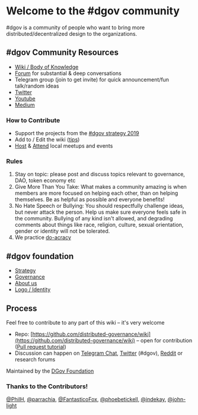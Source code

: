# Welcome to the \#dgov community

\#dgov is a community of people who want to bring more distributed/decentralized design to the organizations.

## \#dgov Community Resources

* [Wiki / Body of Knowledge](resources/toc.md)
* [Forum](http://forum.dgov.foundation/) for substantial & deep conversations
* Telegram group \(join to get invite\) for quick announcement/fun talk/random ideas
* [Twitter](https://twitter.com/dgovearth)
* [Youtube](https://www.youtube.com/channel/UCGZX1WbJNjuxma-7SXRdRDg)
* [Medium](https://medium.com/dgov)

### How to Contribute

* Support the projects from the [\#dgov strategy 2019](foundation/dgov-collaboration-strategy/)
* Add to / Edit the wiki \([tips](./#process)\)
* [Host](meetups.md) & [Attend](resources/dgov-industry-landscape.md#events) local meetups and events

### Rules

1. Stay on topic: please post and discuss topics relevant to governance, DAO, token economy etc
2. Give More Than You Take: What makes a community amazing is when members are more focused on helping each other, than on helping themselves. Be as helpful as possible and everyone benefits!
3. No Hate Speech or Bullying: You should respectfully challenge ideas, but never attack the person. Help us make sure everyone feels safe in the community. Bullying of any kind isn't allowed, and degrading comments about things like race, religion, culture, sexual orientation, gender or identity will not be tolerated.
4. We practice [do-acracy](https://communitywiki.org/wiki/DoOcracy)

## \#dgov foundation

* [Strategy](foundation/dgov-collaboration-strategy/)
* [Governance](foundation/roles/)
* [About us](foundation/dgov-history.md)
* [Logo / Identity](foundation/identity.md)

## Process

Feel free to contribute to any part of this wiki – it's very welcome

* Repo: [https://github.com/distributed-governance/wiki](https://github.com/distributed-governance/wiki) – open for contribution \([Pull request tutorial](https://www.youtube.com/watch?v=IBYHohWm_5w)\)
* Discussion can happen on [Telegram Chat](https://dgov.foundation/#join), [Twitter](https://twitter.com/hashtag/dgov) \(\#dgov\), [Reddit](https://new.reddit.com/r/dgov/) or research forums

Maintained by the [DGov Foundation](https://dgov.foundation/)

### Thanks to the Contributors!

[@PhilH](https://github.com/PhilH), [@parrachia](https://github.com/parrachia), [@FantasticoFox](https://github.com/FantasticoFox), [@phoebetickell](https://github.com/phoebetickell), [@indekay](https://github.com/indekay), [@john-light](https://github.com/john-light)

